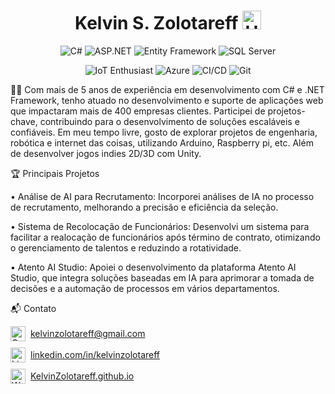 <h1 align="center">Kelvin S. Zolotareff <img src="https://github.com/kaueMarques/kaueMarques/blob/master/hi.gif" width="30px" alt="Hello"/> </h1>
<p align="center"> <img src="https://img.shields.io/badge/-C%23-239120?style=flat&logo=c-sharp&logoColor=white" alt="C#"/> <img src="https://img.shields.io/badge/-ASP.NET-512BD4?style=flat&logo=.net&logoColor=white" alt="ASP.NET"/> <img src="https://img.shields.io/badge/-Entity%20Framework-512BD4?style=flat&logo=.net&logoColor=white" alt="Entity Framework"/> <img src="https://img.shields.io/badge/-SQL%20Server-CC2927?style=flat&logo=microsoft-sql-server&logoColor=white" alt="SQL Server"/> </p>

<p align="center">
  <img src="https://img.shields.io/badge/IoT_Enthusiast-0000FF?style=flat&logo=arduino&logoColor=white" alt="IoT Enthusiast"/>
<img src="https://img.shields.io/badge/Microsoft%20Azure-0089D6?style=flat&logo=microsoft-azure&logoColor=white" alt="Azure"/> <img src="https://img.shields.io/badge/CI%2FCD-0078D7?style=flat&logo=azure-pipelines" alt="CI/CD"/> <img src="https://img.shields.io/badge/-Git-F05032?style=flat&logo=git&logoColor=white" alt="Git"/> </p></p>

👨‍💻 Com mais de 5 anos de experiência em desenvolvimento com C# e .NET Framework, tenho atuado no desenvolvimento e suporte de aplicações web que impactaram mais de 400 empresas clientes. Participei de projetos-chave, contribuindo para o desenvolvimento de soluções escaláveis e confiáveis. Em meu tempo livre, gosto de explorar projetos de engenharia, robótica e internet das coisas, utilizando Arduino, Raspberry pi, etc. Além de desenvolver jogos indies 2D/3D com Unity.


🏆 Principais Projetos

• Análise de AI para Recrutamento: Incorporei análises de IA no processo de recrutamento, melhorando a precisão e eficiência da seleção.

• Sistema de Recolocação de Funcionários: Desenvolvi um sistema para facilitar a realocação de funcionários após término de contrato, otimizando o gerenciamento de talentos e reduzindo a rotatividade.

• Atento AI Studio: Apoiei o desenvolvimento da plataforma Atento AI Studio, que integra soluções baseadas em IA para aprimorar a tomada de decisões e a automação de processos em vários departamentos.

📬 Contato
<p align="left">
  <a href="mailto:kelvinzolotareff@gmail.com" style="display: inline-flex; align-items: center; margin-bottom: 10px;">
    <img src="https://img.shields.io/badge/-D14836?style=flat&logo=gmail&logoColor=white" alt="Gmail Icon" style="width: 24px; height: 24px; margin-right: 8px;"/>
    kelvinzolotareff@gmail.com
  </a><br/>

  <a href="https://www.linkedin.com/in/kelvinzolotareff/" style="display: inline-flex; align-items: center; margin-bottom: 10px;">
    <img src="https://img.shields.io/badge/-0A66C2?style=flat&logo=linkedin&logoColor=white" alt="LinkedIn Icon" style="width: 24px; height: 24px; margin-right: 8px;"/>
    linkedin.com/in/kelvinzolotareff
  </a><br/>

  <a href="https://kelvinzolotareff.github.io" style="display: inline-flex; align-items: center;">
    <img src="https://img.shields.io/badge/-000000?style=flat&logo=globe&logoColor=white" alt="Website Icon" style="width: 24px; height: 24px; margin-right: 8px;"/>
    KelvinZolotareff.github.io
  </a>
</p>




